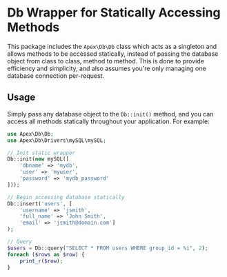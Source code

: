 
# Db Wrapper for Statically Accessing Methods

This package includes the `Apex\Db\Db` class which acts as a singleton and allows methods to be accessed statically, instead of passing the database object from class to class, method to method.  This is done to provide efficiency and simplicity, and also assumes you're only managing one database connection per-request.


## Usage

Simply pass any database object to the `Db::init()` method, and you can access all methods statically throughout your application.  For example:

~~~php
use Apex\Db\Db;
use Apex\Db\Drivers\mySQL\mySQL;

// Init static wrapper
Db::init(new mySQL([
    'dbname' => 'mydb', 
    'user' => 'myuser', 
    'password' => 'mydb_password'
]));

// Begin accessing database statically
Db::insert('users', [
    'username' => 'jsmith', 
    'full_name' => 'John Smith', 
    'email' => 'jsmith@domain.com']
);

// Query
$users = Db::query("SELECT * FROM users WHERE group_id = %i", 2);
foreach ($rows as $row) { 
    print_r($row);
}
~~~




